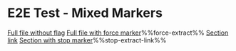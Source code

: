 # E2E Test - Mixed Markers

[Full file without flag](target.md)
[Full file with force marker](another.md)%%force-extract%%
[Section link](#header)
[Section with stop marker](#section)%%stop-extract-link%%
